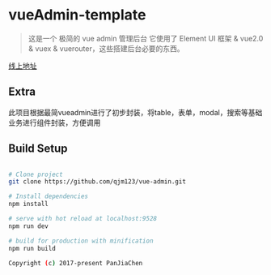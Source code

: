 # vueAdmin-template

> 这是一个 极简的 vue admin 管理后台 它使用了 Element UI 框架 & vue2.0 & vuex & vuerouter，这些搭建后台必要的东西。

[线上地址](http://panjiachen.github.io/vueAdmin-template)

## Extra
此项目根据最简vueadmin进行了初步封装，将table，表单，modal，搜索等基础业务进行组件封装，方便调用

## Build Setup

``` bash

# Clone project
git clone https://github.com/qjm123/vue-admin.git

# Install dependencies
npm install

# serve with hot reload at localhost:9528
npm run dev

# build for production with minification
npm run build

Copyright (c) 2017-present PanJiaChen


